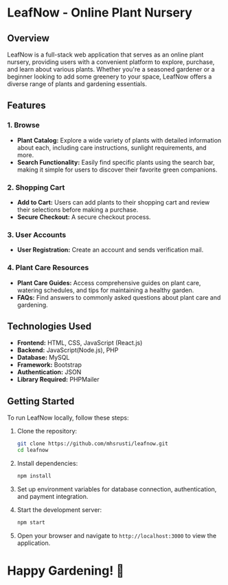# LeafNow - Online Plant Nursery

## Overview

LeafNow is a full-stack web application that serves as an online plant nursery, providing users with a convenient platform to explore, purchase, and learn about various plants. Whether you're a seasoned gardener or a beginner looking to add some greenery to your space, LeafNow offers a diverse range of plants and gardening essentials.

## Features

### 1. Browse 

- **Plant Catalog:** Explore a wide variety of plants with detailed information about each, including care instructions, sunlight requirements, and more.
- **Search Functionality:** Easily find specific plants using the search bar, making it simple for users to discover their favorite green companions.

### 2. Shopping Cart

- **Add to Cart:** Users can add plants to their shopping cart and review their selections before making a purchase.
- **Secure Checkout:** A secure checkout process.

### 3. User Accounts

- **User Registration:** Create an account and sends verification mail.

### 4. Plant Care Resources

- **Plant Care Guides:** Access comprehensive guides on plant care, watering schedules, and tips for maintaining a healthy garden.
- **FAQs:** Find answers to commonly asked questions about plant care and gardening.

## Technologies Used

- **Frontend:** HTML, CSS, JavaScript (React.js)
- **Backend:** JavaScript(Node.js), PHP
- **Database:** MySQL
- **Framework:** Bootstrap
- **Authentication:** JSON
- **Library Required:** PHPMailer

## Getting Started

To run LeafNow locally, follow these steps:

1. Clone the repository:
   ```bash
   git clone https://github.com/mhsrusti/leafnow.git
   cd leafnow
   ```

2. Install dependencies:
   ```bash
   npm install
   ```

3. Set up environment variables for database connection, authentication, and payment integration.

4. Start the development server:
   ```bash
   npm start
   ```

5. Open your browser and navigate to `http://localhost:3000` to view the application.

# Happy Gardening! 🌿
